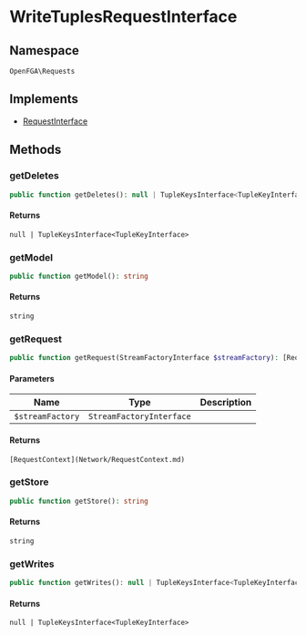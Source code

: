 # WriteTuplesRequestInterface


## Namespace
`OpenFGA\Requests`

## Implements
* [RequestInterface](Requests/RequestInterface.md)



## Methods
### getDeletes


```php
public function getDeletes(): null | TupleKeysInterface<TupleKeyInterface>
```



#### Returns
`null | TupleKeysInterface<TupleKeyInterface>`

### getModel


```php
public function getModel(): string
```



#### Returns
`string`

### getRequest


```php
public function getRequest(StreamFactoryInterface $streamFactory): [RequestContext](Network/RequestContext.md)
```


#### Parameters
| Name | Type | Description |
|------|------|-------------|
| `$streamFactory` | `StreamFactoryInterface` |  |

#### Returns
`[RequestContext](Network/RequestContext.md)`

### getStore


```php
public function getStore(): string
```



#### Returns
`string`

### getWrites


```php
public function getWrites(): null | TupleKeysInterface<TupleKeyInterface>
```



#### Returns
`null | TupleKeysInterface<TupleKeyInterface>`

